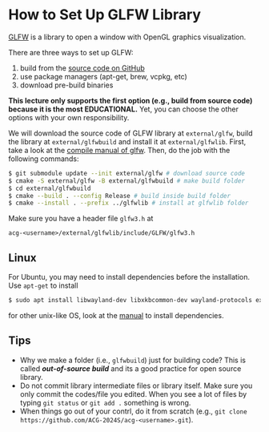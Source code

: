 # How to Set Up GLFW Library

[GLFW](https://www.glfw.org/) is a library to open a window with OpenGL graphics visualization. 

There are three ways to set up GLFW:  
1. build from the [source code on GitHub](https://github.com/glfw/glfw)
2. use package managers (apt-get, brew, vcpkg, etc)
3. download pre-build binaries

**This lecture only supports the first option (e.g., build from source code) because it is the most EDUCATIONAL.** Yet, you can choose the other options with your own responsibility. 

We will download the source code of GLFW library at `external/glfw`, build the library at `external/glfwbuild` and install it at `external/glfwlib`. First, take a look at the [compile manual of glfw](https://www.glfw.org/docs/3.3/compile.html).  Then, do the job with the following commands:

```bash
$ git submodule update --init external/glfw # download source code
$ cmake -S external/glfw -B external/glfwbuild # make build folder
$ cd external/glfwbuild 
$ cmake --build . --config Release # build inside build folder
$ cmake --install . --prefix ../glfwlib # install at glfwlib folder
```

Make sure you have a header file `glfw3.h` at
```
acg-<username>/external/glfwlib/include/GLFW/glfw3.h
```



## Linux

For Ubuntu, you may need to install dependencies before the installation. Use `apt-get` to install

```bash
$ sudo apt install libwayland-dev libxkbcommon-dev wayland-protocols extra-cmake-modules
```

for other unix-like OS, look at the [manual](https://www.glfw.org/docs/3.3/compile.html#compile_deps) to install dependencies. 



## Tips

* Why we make a folder (i.e., `glfwbuild`) just for building code? This is called ***out-of-source build*** and its a good practice for open source library.
* Do not commit library intermediate files or library itself. Make sure you only commit the codes/file you edited. When you see a lot of files by typing `git status` or `git add .` something is wrong.
* When things go out of your contrl, do it from scratch (e.g., `git clone https://github.com/ACG-2024S/acg-<username>.git`).